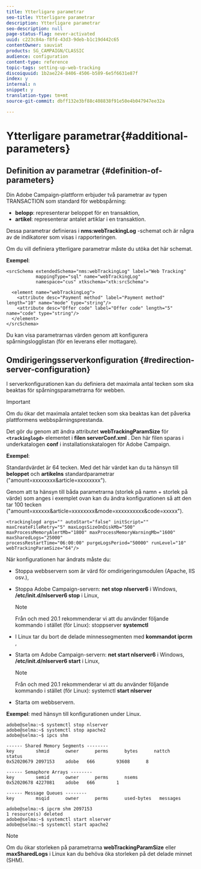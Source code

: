 ```yaml
---
title: Ytterligare parametrar
seo-title: Ytterligare parametrar
description: Ytterligare parametrar
seo-description: null
page-status-flag: never-activated
uuid: c223c84a-f8fd-43d3-9deb-b1c19d442c65
contentOwner: sauviat
products: SG_CAMPAIGN/CLASSIC
audience: configuration
content-type: reference
topic-tags: setting-up-web-tracking
discoiquuid: 1b2ae224-8406-4506-b589-6e5f6631e87f
index: y
internal: n
snippet: y
translation-type: tm+mt
source-git-commit: dbff132e3bf88c408838f91e50e4b047947ee32a

---
```



# Ytterligare parametrar{#additional-parameters}

## Definition av parametrar {#definition-of-parameters}

Din Adobe Campaign-plattform erbjuder två parametrar av typen TRANSACTION som standard för webbspårning:

* **belopp**: representerar beloppet för en transaktion,
* **artikel**: representerar antalet artiklar i en transaktion.

Dessa parametrar definieras i **nms:webTrackingLog** -schemat och är några av de indikatorer som visas i rapporteringen.

Om du vill definiera ytterligare parametrar måste du utöka det här schemat.

**Exempel**:

```
<srcSchema extendedSchema="nms:webTrackingLog" label="Web Tracking"
           mappingType="sql" name="webTrackingLog" 
           namespace="cus" xtkschema="xtk:srcSchema">

  <element name="webTrackingLog">
    <attribute desc="Payment method" label="Payment method" length="10" name="mode" type="string"/>
    <attribute desc="Offer code" label="Offer code" length="5" name="code" type="string"/>
  </element>
</srcSchema>
```

Du kan visa parametrarnas värden genom att konfigurera spårningslogglistan (för en leverans eller mottagare).

## Omdirigeringsserverkonfiguration {#redirection-server-configuration}

I serverkonfigurationen kan du definiera det maximala antal tecken som ska beaktas för spårningsparametrarna för webben.

>[!IMPORTANT]
>
>Om du ökar det maximala antalet tecken som ska beaktas kan det påverka plattformens webbspårningsprestanda.

Det gör du genom att ändra attributet **webTrackingParamSize** för **`<trackinglogd>`** elementet i **filen serverConf.xml** . Den här filen sparas i underkatalogen **conf** i installationskatalogen för Adobe Campaign.

**Exempel**:

Standardvärdet är 64 tecken. Med det här värdet kan du ta hänsyn till **beloppet** och **artikelns** standardparametrar (&quot;amount=xxxxxxxx&amp;article=xxxxxxxx&quot;).

Genom att ta hänsyn till båda parametrarna (storlek på namn + storlek på värde) som anges i exemplet ovan kan du ändra konfigurationen så att den tar 100 tecken (&quot;amount=xxxxxx&amp;article=xxxxxxxx&amp;mode=xxxxxxxxxx&amp;code=xxxxx&quot;).

```
<trackinglogd args="" autoStart="false" initScript="" maxCreateFileRetry="5" maxLogsSizeOnDiskMb="500"
maxProcessMemoryAlertMb="1800" maxProcessMemoryWarningMb="1600" maxSharedLogs="25000"
processRestartTime="06:00:00" purgeLogsPeriod="50000" runLevel="10"
webTrackingParamSize="64"/>
```

När konfigurationen har ändrats måste du:

* Stoppa webbservern som är värd för omdirigeringsmodulen (Apache, IIS osv.),
* Stoppa Adobe Campaign-servern: **net stop nlserver6** i Windows, **/etc/init.d/nlserver6 stop** i Linux,

   >[!NOTE]
   >
   >Från och med 20.1 rekommenderar vi att du använder följande kommando i stället (för Linux): stoppserver **systemctl**

* I Linux tar du bort de delade minnessegmenten med **kommandot ipcrm** ,
* Starta om Adobe Campaign-servern: **net start nlserver6** i Windows, **/etc/init.d/nlserver6 start** i Linux,

   >[!NOTE]
   >
   >Från och med 20.1 rekommenderar vi att du använder följande kommando i stället (för Linux): systemctl **start nlserver**

* Starta om webbservern.

**Exempel**: med hänsyn till konfigurationen under Linux.

```
adobe@selma:~$ systemctl stop nlserver
adobe@selma:~$ systemctl stop apache2
adobe@selma:~$ ipcs shm

------ Shared Memory Segments --------
key        shmid      owner      perms      bytes      nattch     status      
0x52020679 2097153    adobe   666        93608      8                       

------ Semaphore Arrays --------
key        semid      owner      perms      nsems     
0x52020678 4227081    adobe   666        1         

------ Message Queues --------
key        msqid      owner      perms      used-bytes   messages    

adobe@selma:~$ ipcrm shm 2097153                             
1 resource(s) deleted
adobe@selma:~$ systemctl start nlserver
adobe@selma:~$ systemctl start apache2
```

>[!NOTE]
>
>Om du ökar storleken på parametrarna **webTrackingParamSize** eller **maxSharedLogs** i Linux kan du behöva öka storleken på det delade minnet (SHM).

